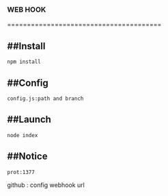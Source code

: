 ### WEB HOOK
=======================================

##Install
---------------------------------------

    npm install


##Config
---------------------------------------

    config.js:path and branch


##Launch
---------------------------------------

    node index


##Notice
---------------------------------------

    prot:1377


github : config webhook url